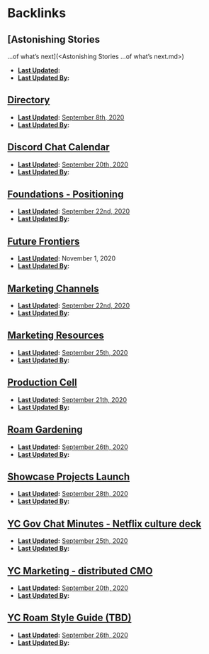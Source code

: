 
# Backlinks
## [Astonishing Stories
...of what’s next](<Astonishing Stories
...of what’s next.md>)
- **[Last Updated](<Last Updated.md>):**
- **[Last Updated By](<Last Updated By.md>):**

## [Directory](<Directory.md>)
- **[Last Updated](<Last Updated.md>):** [September 8th, 2020](<September 8th, 2020.md>)
- **[Last Updated By](<Last Updated By.md>):**

## [Discord Chat Calendar](<Discord Chat Calendar.md>)
- **[Last Updated](<Last Updated.md>):** [September 20th, 2020](<September 20th, 2020.md>)
- **[Last Updated By](<Last Updated By.md>):**

## [Foundations - Positioning](<Foundations - Positioning.md>)
- **[Last Updated](<Last Updated.md>):** [September 22nd, 2020](<September 22nd, 2020.md>)
- **[Last Updated By](<Last Updated By.md>):**

## [Future Frontiers](<Future Frontiers.md>)
- **[Last Updated](<Last Updated.md>):** November 1, 2020
- **[Last Updated By](<Last Updated By.md>):**

## [Marketing Channels](<Marketing Channels.md>)
- **[Last Updated](<Last Updated.md>):** [September 22nd, 2020](<September 22nd, 2020.md>)
- **[Last Updated By](<Last Updated By.md>):**

## [Marketing Resources](<Marketing Resources.md>)
- **[Last Updated](<Last Updated.md>):** [September 25th, 2020](<September 25th, 2020.md>)
- **[Last Updated By](<Last Updated By.md>):**

## [Production Cell](<Production Cell.md>)
- **[Last Updated](<Last Updated.md>):** [September 21th, 2020](<September 21th, 2020.md>)
- **[Last Updated By](<Last Updated By.md>):**

## [Roam Gardening](<Roam Gardening.md>)
- **[Last Updated](<Last Updated.md>):** [September 26th, 2020](<September 26th, 2020.md>)
- **[Last Updated By](<Last Updated By.md>):**

## [Showcase Projects Launch](<Showcase Projects Launch.md>)
- **[Last Updated](<Last Updated.md>):** [September 28th, 2020](<September 28th, 2020.md>)
- **[Last Updated By](<Last Updated By.md>):**

## [YC Gov Chat Minutes - Netflix culture deck](<YC Gov Chat Minutes - Netflix culture deck.md>)
- **[Last Updated](<Last Updated.md>):** [September 25th, 2020](<September 25th, 2020.md>)
- **[Last Updated By](<Last Updated By.md>):**

## [YC Marketing - distributed CMO](<YC Marketing - distributed CMO.md>)
- **[Last Updated](<Last Updated.md>):** [September 20th, 2020](<September 20th, 2020.md>)
- **[Last Updated By](<Last Updated By.md>):**

## [YC Roam Style Guide (TBD)](<YC Roam Style Guide (TBD).md>)
- **[Last Updated](<Last Updated.md>):** [September 26th, 2020](<September 26th, 2020.md>)
- **[Last Updated By](<Last Updated By.md>):**

